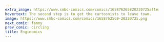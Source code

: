 ```yaml
---
extra_image: https://www.smbc-comics.com/comics/165876265820220725after.png
hovertext: The second step is to get the cartoonists to leave town.
image: https://www.smbc-comics.com/comics/1658762569-20220725.png
next_comic: fanny
prev_comic: circling
title: Enginomics
---
```


